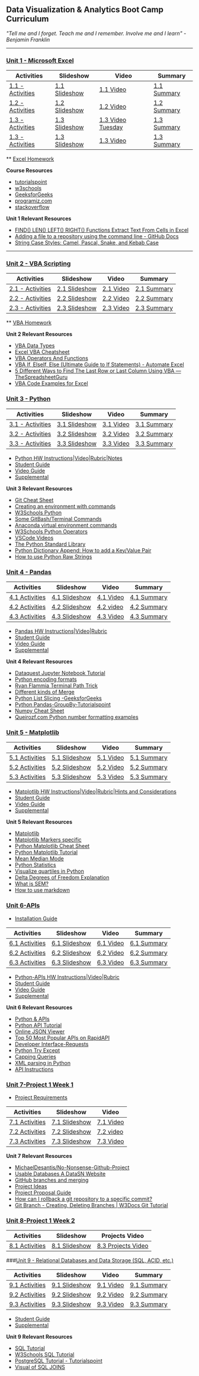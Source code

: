 ## Data Visualization & Analytics Boot Camp Curriculum

_"Tell me and I forget. Teach me and I remember. Involve me and I learn" - Benjamin Franklin_

- - -


### [Unit 1 - Microsoft Excel](01-Lesson-Plans/01-Excel)
|Activities|Slideshow|Video|Summary|
|---|---|---|---|
|[1.1 - Activities](01-Lesson-Plans/01-Excel/1)|[1.1 Slideshow](https://docs.google.com/presentation/d/1XiiZjZ6MS2VnLrlULftPjxx1JwMhMDEY8CI_OqQIW60/edit?usp=sharing)|[1.1 Video](https://zoom.us/rec/share/MCLKfD1r3YDU75bqdus-pEsty91pbmdkTzPwozXbyQyCszT-WlaIG3fnFvy3qc4a.p8aSznltcSLZ4tQv?startTime=1621980884000)|[1.1 Summary](https://drive.google.com/file/d/1PGxjl1guAlks9p0cTVz-yCG7M-PR1IaI/view?usp=sharing)
|[1.2 - Activities](01-Lesson-Plans/01-Excel/2/Activities)|[1.2 Slideshow](https://docs.google.com/presentation/d/1IxA5mxfRa4pnRGmbH9YJw_iten9JK1cbN_i6144S5Ds/edit#slide=id.g560846d15a_1_0)|[1.2 Video](https://zoom.us/rec/share/-titvQyzVALRPVUGpLc0U7VeXz5Z1ZTILYN-mHfXuR86JbnMqa6Wkk6k_KxKJ_Ik.oy3X1FbNLFBKGIRZ?startTime=1622151972000)|[1.2 Summary](https://drive.google.com/file/d/1i70DVupErUNkrwXYJMDo6TQQn69NPj0-/view?usp=sharing)
|[1.3 - Activities](01-Lesson-Plans/01-Excel/3)|[1.3 Slideshow](https://docs.google.com/presentation/d/1pJa1TZABU9A5sGXxak7XimvBMlzGin-TZ0EKKQDKVvk/edit#slide=id.g560846d15a_1_0)|[1.3 Video Tuesday](https://zoom.us/rec/share/Nz6ly32jW9Qq0xFYPGJ4pT9yg2hKA_kVCf7whvxwi-WypNPzMwiX9U2qawL6oLJy.dq56l7jBYDE-kjhF?startTime=1622583997000)|[1.3 Summary](https://drive.google.com/file/d/1HcCIdY_2kQ4QQ-jnwLqJcx3WqC_l0Wb5/view?usp=sharing)
|[1.3 - Activities](01-Lesson-Plans/01-Excel/3)|[1.3 Slideshow](https://docs.google.com/presentation/d/1pJa1TZABU9A5sGXxak7XimvBMlzGin-TZ0EKKQDKVvk/edit#slide=id.g560846d15a_1_0)|[1.3 Video](https://zoom.us/rec/play/nndh0u7tGzVkcIqRQdAMeWoFQrW6gUE_rdmx4zMcJ55w9Y7A_gRi9WKOBc0GTs3wlrIw3iK3t7C6cAXh.-HEv3Y1xSo09gYVW?startTime=1599600641000&_x_zm_rtaid=SoiS0mJBRJG5-FeueVy-ZA.1622739811038.05537012988c1142ee818a28de7cad82&_x_zm_rhtaid=930)|[1.3 Summary](https://drive.google.com/file/d/1HcCIdY_2kQ4QQ-jnwLqJcx3WqC_l0Wb5/view?usp=sharing)

** [Excel Homework](https://zoom.us/rec/share/0ZSfS62CaWullxpWZLAHxU51CWV0VvSoUvS64sMMoBpBd95BnIRIAd17l2yhVgkS.glaHhn3SADtM1ypu?startTime=1622598975000)

**Course Resources**
* [tutorialspoint](https://www.tutorialspoint.com/index.htm)
* [w3schools](https://www.w3schools.com/)
* [GeeksforGeeks](https://www.geeksforgeeks.org/)
* [programiz.com](https://www.programiz.com/)
* [stackoverflow](https://stackoverflow.com/)

**Unit 1 Relevant Resources**
* [FIND() LEN() LEFT() RIGHT() Functions Extract Text From Cells in Excel](https://www.youtube.com/watch?v=owi2asBN3oo)
* [Adding a file to a repository using the command line - GitHub Docs](https://docs.github.com/en/github/managing-files-in-a-repository/managing-files-using-the-command-line/adding-a-file-to-a-repository-using-the-command-line)
* [String Case Styles: Camel, Pascal, Snake, and Kebab Case](https://betterprogramming.pub/string-case-styles-camel-pascal-snake-and-kebab-case-981407998841)
- - -

### [Unit 2 - VBA Scripting](01-Lesson-Plans/02-VBA-Scripting)
|Activities|Slideshow|Video|Summary|
|---|---|---|---|
|[2.1 - Activities](01-Lesson-Plans/02-VBA-Scripting/1)|[2.1 Slideshow](https://docs.google.com/presentation/d/1Phs85XGpB1Zk9rnnpvoNJIuyRq5FERtqHplZLlBLDY4/edit#slide=id.g473a132ac1_0_7)|[2.1 Video](https://zoom.us/rec/share/2vpNsIu_uWaTYL4tczCeKDKbBp3i4rvkOPfCEb5ddD2YwLwxgCoxwbhT2k8gdQ.bz2rex3qRdijkRds?startTime=1622756799000)|[2.1 Summary](https://drive.google.com/file/d/1d7EzN2pzULBcNQOzyGR_WEGdScf9SBZH/view?usp=sharing)
|[2.2 - Activities](01-Lesson-Plans/02-VBA-Scripting/2)|[2.2 Slideshow](https://docs.google.com/presentation/d/1L-_yIwbWQTkFix_af4cWoKM6fV3-BkStu-GyVqON138/edit#slide=id.g473a132ac1_0_7)|[2.2 Video](https://zoom.us/rec/share/ACHsI-4O7MK4NzZG5zKNr9x66nXLqL6KZSmXMPVH96fYcS7Vt3dIkfT28nVSMVid.jG06CpgrEGK9vJ7n?startTime=1622898948000)|[2.2 Summary](https://drive.google.com/file/d/1bqbrdcTti2BB_EJRNcVyGnCj-e3hKoP2/view?usp=sharing)
|[2.3 - Activities](01-Lesson-Plans/02-VBA-Scripting/3)|[2.3 Slideshow](https://docs.google.com/presentation/d/1SU0xDLa1Cr790iIP_nZI42ypMjF2d1N7IgK-vu8lzI8/edit#slide=id.g473a132ac1_0_7)|[2.3 Video](https://zoom.us/rec/share/D83YvdWAFO-m2JxZ18q9AWVDI0HxAWxBbVRGkGp3gdV02rXH6aekKC4AUJg5rgkt.A-UG_oEBhvQxdOE-?startTime=1623188773000)|[2.3 Summary](https://drive.google.com/file/d/1I3j8bHJzNzxObY4pULrN4bonl7MBv7v9/view?usp=sharing)

** [VBA Homework](https://zoom.us/rec/share/D83YvdWAFO-m2JxZ18q9AWVDI0HxAWxBbVRGkGp3gdV02rXH6aekKC4AUJg5rgkt.A-UG_oEBhvQxdOE-?startTime=1623204139000)

**Unit 2 Relevant Resources**
* [VBA Data Types](https://docs.microsoft.com/en-us/office/vba/language/reference/user-interface-help/data-type-summary)
* [Excel VBA Cheatsheet](https://www.automateexcel.com/blockedfolder/AutomateExcel-VBA-Cheatsheet.pdf)
* [VBA Operators And Functions](https://www.excelfunctions.net/vba-operators-and-functions.html)
* [VBA If, ElseIf, Else (Ultimate Guide to If Statements) - Automate Excel](https://www.automateexcel.com/vba/else-if-statement)
* [5 Different Ways to Find The Last Row or Last Column Using VBA — TheSpreadsheetGuru](https://www.thespreadsheetguru.com/blog/2014/7/7/5-different-ways-to-find-the-last-row-or-last-column-using-vba)
* [VBA Code Examples for Excel](https://www.automateexcel.com/vba-code-examples/)

### [Unit 3 - Python](01-Lesson-Plans/03-Python)
|Activities|Slideshow|Video|Summary|
|---|---|---|---|
|[3.1 - Activities](01-Lesson-Plans/03-Python/1/Activities)|[3.1 Slideshow](https://docs.google.com/presentation/d/1qKC0MJpAMiMyK-mIPQsb0QVz4dFuLCOi-q-6ymdIDRQ/edit#slide=id.g71fbd5a0e0_0_0)|[3.1 Video](https://zoom.us/rec/share/czAgRfEIHEkTgdLEHEM8ahHoJYmHwlXaI3Y8aHCCwkWrgxzb59UCJrm7afzw0C6r.h1iXhk4LdtOYWu-O?startTime=1623361547000)|[3.1 Summary](https://drive.google.com/file/d/1Y-Z0ShMv4A5uwVDLHxwyw6Mu0ysujVSy/view?usp=sharing)
|[3.2 - Activities](01-Lesson-Plans/03-Python/2/Activities)|[3.2 Slideshow](https://docs.google.com/presentation/d/1Mu-qvYd0BMbh0u02WSFc9LPl_lyeu99Qpa8UjBZKX1g/edit#slide=id.g828f33c8e5_0_0)|[3.2 Video](https://zoom.us/rec/share/lA5cVIvb3AHTk1sQJQ5bSFN9FurP5wwVWmFLKGzcgIA2VEQZYSOHkyHDtNNjKMc.adDAZP7cwcQmydEW?startTime=1623504529000)|[3.2 Summary](https://drive.google.com/file/d/1_VIaA3u56V_nP_8FsjpuKDBWz8AEHICi/view?usp=sharing)
|[3.3 - Activities](01-Lesson-Plans/03-Python/3/Activities)|[3.3 Slideshow](https://docs.google.com/presentation/d/1Oe8Ne3n1k67DRQ4tgxjGZA6rALRkeJAsILIcVXb-o6Q/edit#slide=id.g72785e4cf0_0_2271)|[3.3 Video](https://zoom.us/rec/share/BLbfSHI0n5K8X03nhLDocVb-C8edLGBUpyPaBXtTNRHOb085_6M517BE3XDegqGk.Xoc5eE_n2dZdULfq?startTime=1623793544000)|[3.3 Summary](https://drive.google.com/file/d/18TG7U5xtymp_rL0v_Q6CHh7eHa6bpfTy/view?usp=sharing)

* [Python HW Instructions](https://github.com/RutgersCodingBootcamp/RUT-SOM-VIRT-DATA-PT-05-2021-U-C/tree/main/02-Homework/03-Python/Instructions)|[Video](https://zoom.us/rec/share/BLbfSHI0n5K8X03nhLDocVb-C8edLGBUpyPaBXtTNRHOb085_6M517BE3XDegqGk.Xoc5eE_n2dZdULfq?startTime=1623807789000)|[Rubric](https://docs.google.com/document/d/1Q5ZnMUD12NvbElOgE3a_lcahuRZdv83aDu9VtXZRiGg/edit)|[Notes](https://docs.google.com/document/d/1Cd82mEcKJeNN-Q8oKt-omaIgzAc5VpIkWmRaIGcvfAY/edit?usp=sharing)
* [Student Guide](01-Lesson-Plans/03-Python/StudentGuide.md)
* [Video Guide](01-Lesson-Plans/03-Python/VideoGuide.md)
* [Supplemental](01-Lesson-Plans/03-Python/Supplemental)

**Unit 3 Relevant Resources**
* [Git Cheat Sheet](https://education.github.com/git-cheat-sheet-education.pdf)
* [Creating an environment with commands](https://docs.conda.io/projects/conda/en/latest/user-guide/tasks/manage-environments.html#creating-an-environment-with-commands)
* [W3Schools Python](https://www.w3schools.com/python/python_getstarted.asp)
* [Some GitBash/Terminal Commands](https://docs.google.com/document/d/1KZ8M66uD43azf9ewtGZG0h-UO5JVOsY_xrMjrLD-8w8/edit?usp=sharing)
* [Anaconda virtual environment commands](https://docs.google.com/document/d/15A-7G8znsZaWrU9C-altBTirxdkIqcoARCYJlJ7JO7s/edit?usp=sharing)
* [W3Schools Python Operators](https://www.w3schools.com/python/python_operators.asp)
* [VSCode Videos](https://code.visualstudio.com/docs/getstarted/introvideos#VSCode)
* [The Python Standard Library](https://docs.python.org/3.8/library)
* [Python Dictionary Append: How to add a Key/Value Pair](https://www.guru99.com/python-dictionary-append.html)
* [How to use Python Raw Strings](https://www.askpython.com/python/string/python-raw-strings)


### [Unit 4 - Pandas](01-Lesson-Plans/04-Pandas)
|Activities|Slideshow|Video|Summary|
|---|---|---|---|
|[4.1 Activities](01-Lesson-Plans/04-Pandas/1/Activities)|[4.1 Slideshow](https://docs.google.com/presentation/d/1lvscn_6UUbLiXSSC9atN_LfYPgMRhbA5zY9IVQrbRh8/edit#slide=id.g72f20fcbfa_0_0)|[4.1 Video](https://zoom.us/rec/share/oc-toiH4KYRTVFPsvTJjvIvYDVGFiQk-S1hs5Kgm7Svigv_Q1hyy-YgbIib76Yt1.D2AtRpM_k3suUNmy?startTime=1623966330000)|[4.1 Summary](https://drive.google.com/file/d/1sFcPDwMzYRnsbqXdvHf6XxDpOzXksRlF/view?usp=sharing)
|[4.2 Activities](01-Lesson-Plans/04-Pandas/2/Activities)|[4.2 Slideshow](https://docs.google.com/presentation/d/1K5vkFCx6ltt-5-D-h4bEDoN7Bh54Jw2R-UNzx833rLw/edit#slide=id.g7fd6f39269_0_0)|[4.2 video](https://zoom.us/rec/share/iWpK_wCiDYwniLUpir4v_pDGj7azO3QzV2IP5nyH5JJ0wwfnqKeoH9E2XiH_DUOx.FcZ__dk1N1jEkTiV?startTime=1624108533000)|[4.2 Summary](https://drive.google.com/file/d/1dutst6sFUnghU8byVJrFAn0ipVG4LoOi/view?usp=sharing)
|[4.3 Activities](01-Lesson-Plans/04-Pandas/3/Activities)|[4.3 Slideshow](https://docs.google.com/presentation/d/1HUUqYF9hrgPD8Gni7LB1_zh-Fszs1qhq0hsGeNJ4hqA/edit#slide=id.g750dd75f01_0_0)|[4.3 Video](https://zoom.us/rec/share/cDZg9eWQMhJUf8OIgBiXo6qM_dOSw20wOIJc0QKyyHD9AT1CJKeg6Bb1cXvzkoeP.fPNd3DtSZVzqBaId?startTime=1624398340000)|[4.3 Summary](https://drive.google.com/file/d/1KTJJeA1ExBG4YOfNtSAUeTvjt7VByHmi/view?usp=sharing)


* [Pandas HW Instructions](02-Homework/04-Pandas/Instructions)|[Video](https://zoom.us/rec/share/cDZg9eWQMhJUf8OIgBiXo6qM_dOSw20wOIJc0QKyyHD9AT1CJKeg6Bb1cXvzkoeP.fPNd3DtSZVzqBaId?startTime=1624412505000)|[Rubric](https://docs.google.com/document/d/1VwP0gfKN-ZGZvIhuaKmx00wCcPOMC5qofXXFcUGe90E/edit)
* [Student Guide](01-Lesson-Plans/04-Pandas/StudentGuide.md)
* [Video Guide](01-Lesson-Plans/04-Pandas/VideoGuide.md)
* [Supplemental](01-Lesson-Plans/04-Pandas/Supplemental)


**Unit 4 Relevant Resources**
* [Dataquest Jupyter Notebook Tutorial](https://www.dataquest.io/blog/jupyter-notebook-tutorial/)
* [Python encoding formats](https://docs.python.org/3/library/codecs.html#standard-encodings)
* [Ryan Flammia Terminal Path Trick](https://docs.google.com/document/d/1fyjYdqcQ1zQQfbdYQaV9wkVs7X3haGP0gty6O6E0mrc/edit?usp=sharing)
* [Different kinds of Merge](https://docs.google.com/document/d/1l6yPd8Ox15c3pJ7N5qChbAt3tmXXIpNIQxhFLULIHg0/edit?usp=sharing)
* [Python List Slicing -GeeksforGeeks](https://www.geeksforgeeks.org/python-list-slicing/)
* [Python Pandas-GroupBy-Tutorialspoint](https://www.tutorialspoint.com/python_pandas/python_pandas_groupby.htm)
* [Numpy Cheat Sheet](https://github.com/juliangaal/python-cheat-sheet/tree/master/NumPy)
* [Queirozf.com Python number formatting examples](https://queirozf.com/entries/python-number-formatting-examples)

### [Unit 5 - Matplotlib](01-Lesson-Plans/05-Matplotlib)
|Activities|Slideshow|Video|Summary|
|---|---|---|---|
|[5.1 Activities](01-Lesson-Plans/05-Matplotlib/1/Activities)|[5.1 Slideshow](https://docs.google.com/presentation/d/1pJMdqh6TjdRAiZzT0y8dgeUYSTwRMODxB6MLyvOxacI/edit#slide=id.g574fb37171_0_6)|[5.1 Video](https://zoom.us/rec/share/wMhydQtC_bABdOiUQ32izI4_CzRPwVDnQiE6Mo1fRJR2BzLmOHMJ6Gz0cZ-vg_0S.RUhPZVouPyiPcTrf?startTime=1624571147000)|[5.1 Summary](https://drive.google.com/file/d/19e8_VjDXptPz1-gF3ABdiAJoLiQrQn50/view?usp=sharing)
|[5.2 Activities](01-Lesson-Plans/05-Matplotlib/2/Activities)|[5.2 Slideshow](https://docs.google.com/presentation/d/1AnKduNMApWUrEtakW6JQiNrZ7cZgUPeo0YqKgCjic8U/edit#slide=id.g574fb37171_0_6)|[5.2 Video](https://zoom.us/rec/share/wfG-d0-UnlERvvnmYGtN7Oe7oyHTnqq34uGtR2pLGoutj8_RMBYIDSVOBVRLyI0N.4JLcI-jR4--yNpnW?startTime=1624713331000)|[5.2 Summary](https://drive.google.com/file/d/10BIZWZvM2QSv78_Hgo1jq-7xovS03FCD/view?usp=sharing)
|[5.3 Activities](01-Lesson-Plans/05-Matplotlib/3/Activities)|[5.3 Slideshow](https://docs.google.com/presentation/d/1pa6h261pEwK6EG0MpmlDpo6DCvAQnqUz1ep1uQEs_e4/edit#slide=id.g574fb37171_0_6)|[5.3 Video](https://zoom.us/rec/share/MB0JBbmj36JZZ-R9cL5DbJgAVI89EdhH-3DUhu0tqGc-VvxgT06e60Fi21JwcSIp.TR-Xs47Tww562kLa?startTime=1625003187000)|[5.3 Summary](https://drive.google.com/file/d/18HWceE6q1ovfUUc2AOcDZJQ0nf3Wirxs/view?usp=sharing)

* [Matplotlib HW Instructions](02-Homework/05-Matplotlib/Instructions)|[Video](https://zoom.us/rec/share/MB0JBbmj36JZZ-R9cL5DbJgAVI89EdhH-3DUhu0tqGc-VvxgT06e60Fi21JwcSIp.TR-Xs47Tww562kLa?startTime=1625017091000)|[Rubric](https://docs.google.com/document/d/1ZZ0lFGHqKwVdqjTCfynY2FSiswuOMBVi9An7oWeg344/edit?usp=sharing)|[Hints and Considerations](https://docs.google.com/document/d/1D8Bx7rWMTBs7yaedkuVgy_EFcNYPngKzSt3LldcgzlE/edit?usp=sharing)
* [Student Guide](01-Lesson-Plans/05-Matplotlib/StudentGuide.md)
* [Video Guide](01-Lesson-Plans/05-Matplotlib/VideoGuide.md)
* [Supplemental](01-Lesson-Plans/05-Matplotlib/Supplemental)

**Unit 5 Relevant Resources**
* [Matplotlib](https://matplotlib.org/stable/contents.html)
* [Matplotlib Markers specific](https://matplotlib.org/stable/api/_as_gen/matplotlib.pyplot.plot.html?highlight=plot#matplotlib.pyplot.plot)
* [Python Matplotlib Cheat Sheet](https://s3.amazonaws.com/assets.datacamp.com/blog_assets/Python_Matplotlib_Cheat_Sheet.pdf)
* [Python Matplotlib Tutorial](https://www.datacamp.com/community/tutorials/matplotlib-tutorial-python)
* [Mean Median Mode](https://www.w3schools.com/python/python_ml_mean_median_mode.asp)
* [Python Statistics](https://docs.python.org/3/library/statistics.html)
* [Visualize quartiles in Python](https://mashimo.wordpress.com/2013/07/21/visualize-quartiles-and-summary-statistics-in-python/)
* [Delta Degrees of Freedom Explanation](https://docs.google.com/document/d/1fm8RB9on537i5s27ojH6iNSDuNdETwSkWHPcXEsL1PQ/edit?usp=sharing)
* [What is SEM?](https://currents.soest.hawaii.edu/ocn_data_analysis/_static/SEM.html)
* [How to use markdown](https://jupyter-notebook.readthedocs.io/en/stable/examples/Notebook/Working%20With%20Markdown%20Cells.html)


### [Unit 6-APIs](01-Lesson-Plans/06-Python-APIs)
* [Installation Guide](https://docs.google.com/document/d/1q64XUqlLGZma_5fwIOwfniCQ-zln6wPBFHmX-9Nnq_U/edit?usp=sharing)

|Activities|Slideshow|Video|Summary|
|---|---|---|---|
|[6.1 Activities](01-Lesson-Plans/06-Python-APIs/1/Activities)|[6.1 Slideshow](https://docs.google.com/presentation/d/1k8c_LxO7rKmMOPkAZkmw0BqBk5UHZCPn-Y9qTgGXd0o/edit#slide=id.g71f26f521c_0_1)|[6.1 Video](https://zoom.us/rec/share/8FJ18Q1gg9ZQaOVqQ8EaMBYtGkv2uIAK9StCK8WL1au_1zstTN4q7MqYSdj7HZVD.4qgBkg159PTx7SRe?startTime=1625175953000)|[6.1 Summary](https://drive.google.com/file/d/1rgEsgpCSPU-pAMHmlKi3y1WqYWbTu0h0/view?usp=sharing)
|[6.2 Activities](01-Lesson-Plans/06-Python-APIs/2/Activities)|[6.2 Slideshow](https://docs.google.com/presentation/d/1oIKNTLRt06zkHrXrFyNGr9ICnl3-DrJhrgkEmINPTa4/edit#slide=id.g5b80478fd1_0_0)|[6.2 Video](https://zoom.us/rec/share/mprvOqu3-OnEfaPeEycdr50dEOXJGlkW7Wh7E1-GDtETWbsCKxFLSNWLdFAQ-1ed.ElEfcq_qqxu77UKg?startTime=1625607931000)|[6.2 Summary](https://drive.google.com/file/d/1sd6JPoEE1Wr3zWZ4TiSQ0EN80DVVnlcx/view?usp=sharing)
|[6.3 Activities](01-Lesson-Plans/06-Python-APIs/3/Activities)|[6.3 Slideshow](https://docs.google.com/presentation/d/1TSi886_pX1_naQAB89-vIr_fDIaNpJQN_2HFMNeJxic/edit#slide=id.g5c4e05ac5d_0_0)|[6.3 Video](https://zoom.us/rec/share/ANS-nrdsrmRybKIW2PJXiVz7M-HdxeOOqLF_tARYSMjwU4nHwbgN7Fx3abJoqbFX.HCuGokByaHERMqe3?startTime=1625780752000)|[6.3 Summary](https://drive.google.com/file/d/1GPXjQhGTLVqX4g5pjj_ZqvtKV1lsm2QQ/view?usp=sharing)

* [Python-APIs HW Instructions](02-Homework/06-Python-APIs/Instructions)|[Video](https://zoom.us/rec/share/ANS-nrdsrmRybKIW2PJXiVz7M-HdxeOOqLF_tARYSMjwU4nHwbgN7Fx3abJoqbFX.HCuGokByaHERMqe3?startTime=1625795422000)|[Rubric](https://docs.google.com/document/d/1Y17QYjs0KMeEPPGd_1BpMjnqXiTaJVeFwqea5ReMdeU/edit)
* [Student Guide](01-Lesson-Plans/06-Python-APIs/StudentGuide.md)
* [Video Guide](01-Lesson-Plans/06-Python-APIs/VideoGuide.md)
* [Supplemental](01-Lesson-Plans/06-Python-APIs/Supplemental)

**Unit 6 Relevant Resources**
* [Python & APIs](https://realpython.com/python-api)
* [Python API Tutorial](https://www.dataquest.io/blog/python-api-tutorial)
* [Online JSON Viewer](http://jsonviewer.stack.hu)
* [Top 50 Most Popular APIs on RapidAPI](https://rapidapi.com/blog/most-popular-api)
* [Developer Interface-Requests](https://docs.python-requests.org/en/master/api)
* [Python Try Except](https://www.w3schools.com/python/python_try_except.asp)
* [Capping Queries](https://docs.google.com/document/d/1jrNE9j4UF3G97v2sRY-YG29_HK9Y0DrhtQVShiIh0aU/edit?usp=sharing)
* [XML parsing in Python](https://www.geeksforgeeks.org/xml-parsing-python)
* [API Instructions](https://docs.google.com/document/d/1_0jInSjZxLN2DzbEn8wL5rJwBvyUUlidEj_R9NylQwI/edit?usp=sharing)


### [Unit 7-Project 1 Week 1](01-Lesson-Plans/07-Project-1)
* [Project Requirements](https://drive.google.com/file/d/1U6pO3NbKnQ3NtR2CbYyZTMVCdP3OSDFr/view?usp=sharing)

|Activities|Slideshow|Video|
|---|---|---|
|[7.1 Activities](01-Lesson-Plans/07-Project-1/1/Activities)|[7.1 Slideshow](https://docs.google.com/presentation/d/1wEDuvk7NWV-M_O0fa-RpVJY77iOW3B68bknvtQei-zA/edit?usp=sharing)|[7.1 Video](https://zoom.us/rec/share/yh6UDZJ0UkmjhRyjjtq4sZosPT7RaduBXHgKp3aw7Y6Xiw3y6kIXtrmvpeXJHHyA.e2fs8To6qfx7WsN5?startTime=1625922928000)
|[7.2 Activities](01-Lesson-Plans/07-Project-1/2/Activities)|[7.2 Slideshow](https://docs.google.com/presentation/d/1E1BLzBzc56YO6N2PnRvsJLYuFPpMVvySufm-R9FiFXM/edit#slide=id.g473a132ac1_0_7)|[7.2 video](https://zoom.us/rec/share/_NoDPQXOcXtQ2-HXXylDfMo5jWiXKkEOnPC2oVvyA3PjJn3Hvp41AG68uRWq6u1U.5uCWQJ6ghrPm8DYs?startTime=1626212751000)
|[7.3 Activities](01-Lesson-Plans/07-Project-1/3/Activities)|[7.3 Slideshow](https://docs.google.com/presentation/d/1RXOJcnkFXZwOBi6R5RU0EDt9NmP9bwEv1JqEhW7tezU/edit#slide=id.g8580bc45d2_0_0)|[7.3 Video](https://zoom.us/rec/share/1g3SpeGL5994dQLS7ghTzeqPgnypevT7MfpUwbT2Nr0fbYJHx2jvlosHBdq7_IDY.spAWHfRxluxvdVrT?startTime=1626385557000)

**Unit 7 Relevant Resources**
* [MichaelDesantis/No-Nonsense-Github-Project](https://github.com/MichaelDesantis/No-Nonsense-Github-Project)
* [Usable Databases A DataSN Website](https://www.usabledatabases.com)
* [GitHub branches and merging](https://docs.google.com/document/d/1VM6Q-oXl9WSb8iaQ-GEuDHkAdFpciONZSr3IGQpGIAw/edit?usp=sharing)
* [Project Ideas](https://docs.google.com/document/d/1Je4DrPu7KGWIsJSjcjcRmnUBwiMP6cfpPZhy7GBVlsQ/edit?usp=sharing)
* [Project Proposal Guide](https://docs.google.com/document/d/17SHTnyth-qKp_ENBpF-CcReJkh1SWBzvqjvJRx3F_7A/edit?usp=sharing)
* [How can I rollback a git repository to a specific commit?](https://stackoverflow.com/questions/4372435/how-can-i-rollback-a-git-repository-to-a-specific-commit)
* [Git Branch - Creating, Deleting  Branches | W3Docs  Git Tutorial](https://www.w3docs.com/learn-git/git-branch.html)

### [Unit 8-Project 1 Week 2](01-Lesson-Plans/08-Project-1)

|Activities|Slideshow|Projects Video|
|---|---|---|
|[8.1 Activities](01-Lesson-Plans/08-Project-1/1/Activities)|[8.1 Slideshow](https://docs.google.com/presentation/d/1yBexCgmWs_N8gafA6guYNot4f204wKCcE4PYJxIHEtA/edit#slide=id.g862eed6aea_0_5)|[8.3 Projects  Video](https://zoom.us/rec/share/elmhBihNdXzyZ7gKJrfUmiDhmZe-a0m1ji2fl7l0QUtEN9zR06kLLHt8PeE5Vq28.6qzSSVIK-pV9Lm6v?startTime=1626990337000)

###[Unit 9 - Relational Databases and Data Storage (SQL, ACID, etc.)](01-Lesson-Plans/09-SQL)

|Activities|Slideshow|Video|Summary|
|---|---|---|---|
|[9.1 Activities](01-Lesson-Plans/09-SQL/1/Activities)|[9.1 Slideshow](https://docs.google.com/presentation/d/1IhtPr1-L0J-AAToJeO8THcFPQhCwO2XlWkDJt7cXoKo/edit#slide=id.g87fb0db4f2_0_0)|[9.1 Video](https://zoom.us/rec/share/YScIff99A0SrhiYihdlZ5ovoFCkvrn-Gm9Andpyo_r-PlXKjt2Ukoe6Rch_of9Fh.X4BNaM7weFRytQWY?startTime=1627132612000)|[9.1 Summary](https://drive.google.com/file/d/1kl5MEIEnQMc7eYW1YRezyGKVh3R2m40E/view?usp=sharing)
|[9.2 Activities](01-Lesson-Plans/09-SQL/2/Activities)|[9.2 Slideshow](https://docs.google.com/presentation/d/1ECRAKV4eZSiMhGpcyFiSe3-ERb5AjeSaHDAF4WwCGZM/edit#slide=id.g88c1dc63f9_0_0)|[9.2 Video](https://zoom.us/rec/share/bPd5Vn0IyRwAxfewPXbsIa988T1pfaPO3itD8XD7S7QI0FH15tYTuO1y9nsnvgMY.yayl7Rw_GsHk96vp?startTime=1627422368000)|[9.2 Summary](https://docs.google.com/document/d/1NZv24VHPY8qERiMTSyqw5CcJezQP65JY/edit)
|[9.3 Activities](01-Lesson-Plans/09-SQL/3/Activities)|[9.3 Slideshow](https://docs.google.com/presentation/d/1X72l_-j7OKOaploPA-8hLjoEn0e0O0iNHaVaty4qJxs/edit#slide=id.g8a174be39f_0_0)|[9.3 Video]()|[9.3 Summary]()

* [Student Guide](01-Lesson-Plans/09-SQL/StudentGuide.md)
* [Supplemental](01-Lesson-Plans/09-SQL/Supplemental)

**Unit 9 Relevant Resources**
* [SQL Tutorial](https://www.sqltutorial.org/sql-cheat-sheet/)
* [W3Schools SQL Tutorial](https://www.w3schools.com/sql/default.asp)
* [PostgreSQL Tutorial - Tutorialspoint](https://www.tutorialspoint.com/postgresql/index.htm)
* [Visual of SQL JOINS](https://www.codeproject.com/Articles/33052/Visual-Representation-of-SQL-Joins)
